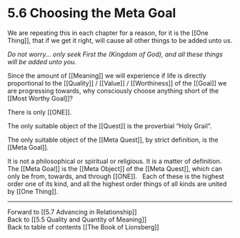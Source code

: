 # 5.6 Choosing the Meta Goal

We are repeating this in each chapter for a reason, for it is the [[One Thing]], that if we get it right, will cause all other things to be added unto us. 

_Do not worry... only seek First the (Kingdom of God), and all these things will be added unto you._ 

Since the amount of [[Meaning]] we will experience if life is directly proportional to the [[Quality]] / [[Value]] / [[Worthiness]] of the [[Goal]] we are progressing towards, why consciously choose anything short of the [[Most Worthy Goal]]? 

There is only [[ONE]]. 

The only suitable object of the [[Quest]] is the proverbial “Holy Grail”. 

The only suitable object of the [[Meta Quest]], by strict definition, is the [[Meta Goal]]. 

It is not a philosophical or spiritual or religious. It is a matter of definition. 
 
The [[Meta Goal]] is the [[Meta Object]] of the [[Meta Quest]], which can only be from, towards, and through [[ONE]]. 
 
Each of these is the highest order one of its kind, and all the highest order things of all kinds are united by [[One Thing]]. 

___

Forward to [[5.7 Advancing in Relationship]]      
Back to [[5.5 Quality and Quantity of Meaning]]      
Back to table of contents [[The Book of Lionsberg]]  

